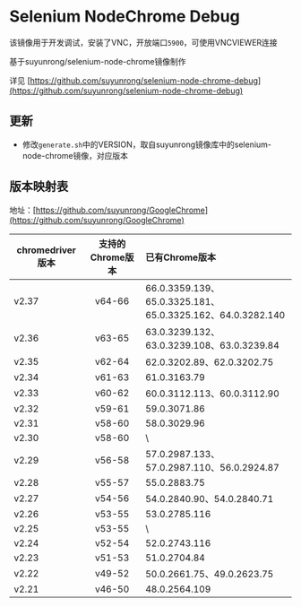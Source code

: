# Selenium NodeChrome Debug

该镜像用于开发调试，安装了VNC，开放端口`5900`，可使用VNCVIEWER连接

基于suyunrong/selenium-node-chrome镜像制作

详见 [https://github.com/suyunrong/selenium-node-chrome-debug](https://github.com/suyunrong/selenium-node-chrome-debug)

## 更新

 - 修改`generate.sh`中的VERSION，取自suyunrong镜像库中的selenium-node-chrome镜像，对应版本

## 版本映射表
地址：[https://github.com/suyunrong/GoogleChrome](https://github.com/suyunrong/GoogleChrome)

| chromedriver版本 | 支持的Chrome版本 | 已有Chrome版本 |
| - | :-: | :- |
| v2.37 | v64-66 | 66.0.3359.139、65.0.3325.181、65.0.3325.162、64.0.3282.140 |
| v2.36 | v63-65 | 63.0.3239.132、63.0.3239.108、63.0.3239.84 |
| v2.35 | v62-64 | 62.0.3202.89、62.0.3202.75 |
| v2.34 | v61-63 | 61.0.3163.79 |
| v2.33 | v60-62 | 60.0.3112.113、60.0.3112.90 |
| v2.32 | v59-61 | 59.0.3071.86 |
| v2.31 | v58-60 | 58.0.3029.96 |
| v2.30 | v58-60 | \ |
| v2.29 | v56-58 | 57.0.2987.133、57.0.2987.110、56.0.2924.87 |
| v2.28 | v55-57 | 55.0.2883.75 |
| v2.27 | v54-56 | 54.0.2840.90、54.0.2840.71 |
| v2.26 | v53-55 | 53.0.2785.116 |
| v2.25 | v53-55 | \ |
| v2.24 | v52-54 | 52.0.2743.116 |
| v2.23 | v51-53 | 51.0.2704.84 |
| v2.22 | v49-52 | 50.0.2661.75、49.0.2623.75 |
| v2.21 | v46-50 | 48.0.2564.109 |